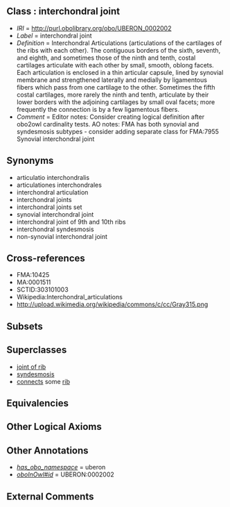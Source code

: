 
## Class : interchondral joint

 * *IRI* = http://purl.obolibrary.org/obo/UBERON_0002002
 * *Label* = interchondral joint
 * *Definition* = Interchondral Articulations (articulations of the cartilages of the ribs with each other). The contiguous borders of the sixth, seventh, and eighth, and sometimes those of the ninth and tenth, costal cartilages articulate with each other by small, smooth, oblong facets. Each articulation is enclosed in a thin articular capsule, lined by synovial membrane and strengthened laterally and medially by ligamentous fibers which pass from one cartilage to the other. Sometimes the fifth costal cartilages, more rarely the ninth and tenth, articulate by their lower borders with the adjoining cartilages by small oval facets; more frequently the connection is by a few ligamentous fibers.
 * *Comment* = Editor notes: Consider creating logical definition after obo2owl cardinality tests. AO notes: FMA has both synovial and syndesmosis subtypes - consider adding separate class for FMA:7955 Synovial interchondral joint

## Synonyms

 * articulatio interchondralis
 * articulationes interchondrales
 * interchondral articulation
 * interchondral joints
 * interchondral joints set
 * synovial interchondral joint
 * interchondral joint of 9th and 10th ribs
 * interchondral syndesmosis
 * non-synovial interchondral joint

## Cross-references

 * FMA:10425
 * MA:0001511
 * SCTID:303101003
 * Wikipedia:Interchondral_articulations
 * http://upload.wikimedia.org/wikipedia/commons/c/cc/Gray315.png

## Subsets


## Superclasses

 * [joint of rib](../../UBERON/01/UBERON_0002001.md)
 * [syndesmosis](../../UBERON/10/UBERON_0002210.md)
 * [connects](../../ts/core#connects.md) some [rib](../../UBERON/28/UBERON_0002228.md)

## Equivalencies


## Other Logical Axioms


## Other Annotations

 * *[has_obo_namespace](../../ce/oboInOwl#hasOBONamespace.md)* = uberon
 * *[oboInOwl#id](../../id/oboInOwl#id.md)* = UBERON:0002002

## External Comments

